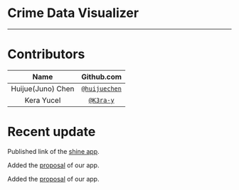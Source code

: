# Crime Data Visualizer
-------------------------------------------------
# Contributors
| Name   | Github.com |
| :------: | :----------: |
| Huijue(Juno) Chen | [`@huijuechen`](https://github.com/huijuechen/Crime_population) |
| Kera Yucel  | [`@K3ra-y`](https://github.com/K3ra-y/Crime_population) |

# Recent update

Published link of the [shine app](https://yucelk.shinyapps.io/Crime_APP/).

Added the [proposal](https://github.com/UBC-MDS/Crime_population/blob/master/doc/proposal.md) of our app.

Added the [proposal](https://github.com/UBC-MDS/Crime_population/blob/master/doc/write_up.md) of our app.
